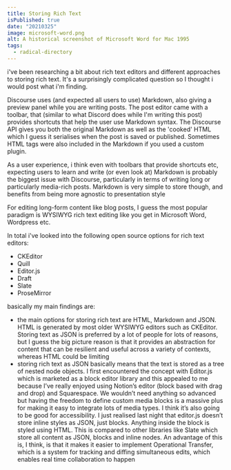 ```yaml
---
title: Storing Rich Text
isPublished: true
date: "20210325"
image: microsoft-word.png
alt: A historical screenshot of Microsoft Word for Mac 1995
tags:
  - radical-directory
---
```


i've been researching a bit about rich text editors and different approaches to
storing rich text. It's a surprisingly complicated question so I thought i would
post what i'm finding.

Discourse uses (and expected all users to use) Markdown, also giving a preview
panel while you are writing posts. The post editor came with a toolbar, that
(similar to what Discord does while I'm writing this post) provides shortcuts
that help the user use Markdown syntax. The Discourse API gives you both the
original Markdown as well as the 'cooked' HTML which I guess it serialises when
the post is saved or published. Sometimes HTML tags were also included in the
Markdown if you used a custom plugin.

As a user experience, i think even with toolbars that provide shortcuts etc,
expecting users to learn and write (or even look at) Markdown is probably the
biggest issue with Discourse, particularly in terms of writing long or
particularly media-rich posts. Markdown is very simple to store though, and
benefits from being more agnostic to presentation style

For editing long-form content like blog posts, I guess the most popular paradigm
is WYSIWYG rich text editing like you get in Microsoft Word, Wordpress etc.

In total i've looked into the following open source options for rich text
editors:

- CKEditor
- Quill
- Editor.js
- Draft
- Slate
- ProseMirror

basically my main findings are:

- the main options for storing rich text are HTML, Markdown and JSON. HTML is
  generated by most older WYSIWYG editors such as CKEditor. Storing text as JSON
  is preferred by a lot of people for lots of reasons, but I guess the big
  picture reason is that it provides an abstraction for content that can be
  resilient and useful across a variety of contexts, whereas HTML could be
  limiting
- storing rich text as JSON basically means that the text is stored as a tree of
  nested node objects. I first encountered the concept with Editor.js which is
  marketed as a block editor library and this appealed to me because I’ve really
  enjoyed using Notion’s editor (block based with drag and drop) and
  Squarespace. We wouldn’t need anything so advanced but having the freedom to
  define custom media blocks is a massive plus for making it easy to integrate
  lots of media types. I think it’s also going to be good for accessibility. I
  just realised last night that editor.js doesn’t store inline styles as JSON,
  just blocks. Anything inside the block is styled using HTML. This is compared
  to other libraries like Slate which store all content as JSON, blocks and
  inline nodes. An advantage of this is, I think, is that it makes it easier to
  implement Operational Transfer, which is a system for tracking and diffing
  simultaneous edits, which enables real time collaboration to happen
